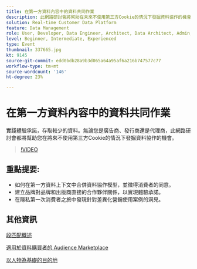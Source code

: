 ```yaml
---
title: 在第一方資料內容中的資料共同作業
description: 此網路研討會將幫助在未來不使用第三方Cookie的情況下發掘資料協作的機會。
solution: Real-time Customer Data Platform
feature: Data Management
role: User, Developer, Data Engineer, Architect, Data Architect, Admin, Leader
level: Beginner, Intermediate, Experienced
type: Event
thumbnail: 337665.jpg
kt: 9145
source-git-commit: edd0bdb28a9b3d065a64a95af6a216b747577c77
workflow-type: tm+mt
source-wordcount: '146'
ht-degree: 23%

---
```


# 在第一方資料內容中的資料共同作業

實踐體驗承諾，存取較少的資料。無論您是廣告商、發行商還是代理商，此網路研討會都將幫助您在將來不使用第三方Cookie的情況下發掘資料協作的機會。

>[!VIDEO](https://video.tv.adobe.com/v/337665/?quality=12&learn=on)

## 重點提要:

* 如何在第一方資料上下文中合併資料協作模型，並徵得消費者的同意。
* 建立品牌對品牌和出版商直接的合作夥伴關係，以實現體驗承諾。
* 在隱私第一次消費者之旅中發現針對差異化營銷使用案例的洞見。

## 其他資訊

[段匹配概述](https://experienceleague.adobe.com/docs/experience-platform/segmentation/ui/segment-match.html?lang=en)

[適用於資料購買者的 Audience Marketplace](https://experienceleague.adobe.com/docs/audience-manager/user-guide/features/audience-marketplace/audience-marketplace-for-data-buyers/marketplace-data-buyers.html?lang=en)

[以人物為基礎的目的地](https://experienceleague.adobe.com/docs/audience-manager/user-guide/features/destinations/people-based/people-based-destinations-overview.html?lang=en)